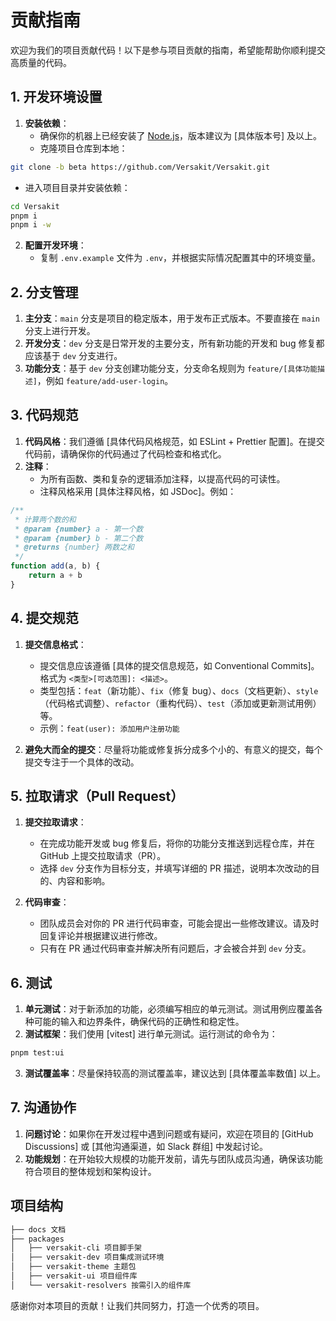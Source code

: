 # 贡献指南

欢迎为我们的项目贡献代码！以下是参与项目贡献的指南，希望能帮助你顺利提交高质量的代码。

## 1. 开发环境设置

1. **安装依赖**：
   - 确保你的机器上已经安装了 [Node.js](https://nodejs.org/en/)，版本建议为 [具体版本号] 及以上。
   - 克隆项目仓库到本地：

```bash
git clone -b beta https://github.com/Versakit/Versakit.git
```

- 进入项目目录并安装依赖：

```bash
cd Versakit
pnpm i
pnpm i -w
```

2. **配置开发环境**：
   - 复制 `.env.example` 文件为 `.env`，并根据实际情况配置其中的环境变量。

## 2. 分支管理

1. **主分支**：`main` 分支是项目的稳定版本，用于发布正式版本。不要直接在 `main` 分支上进行开发。
2. **开发分支**：`dev` 分支是日常开发的主要分支，所有新功能的开发和 bug 修复都应该基于 `dev` 分支进行。
3. **功能分支**：基于 `dev` 分支创建功能分支，分支命名规则为 `feature/[具体功能描述]`，例如 `feature/add-user-login`。

## 3. 代码规范

1. **代码风格**：我们遵循 [具体代码风格规范，如 ESLint + Prettier 配置]。在提交代码前，请确保你的代码通过了代码检查和格式化。
2. **注释**：
   - 为所有函数、类和复杂的逻辑添加注释，以提高代码的可读性。
   - 注释风格采用 [具体注释风格，如 JSDoc]。例如：

```javascript
/**
 * 计算两个数的和
 * @param {number} a - 第一个数
 * @param {number} b - 第二个数
 * @returns {number} 两数之和
 */
function add(a, b) {
	return a + b
}
```

## 4. 提交规范

1. **提交信息格式**：

   - 提交信息应该遵循 [具体的提交信息规范，如 Conventional Commits]。格式为 `<类型>[可选范围]: <描述>`。
   - 类型包括：`feat`（新功能）、`fix`（修复 bug）、`docs`（文档更新）、`style`（代码格式调整）、`refactor`（重构代码）、`test`（添加或更新测试用例）等。
   - 示例：`feat(user): 添加用户注册功能`

2. **避免大而全的提交**：尽量将功能或修复拆分成多个小的、有意义的提交，每个提交专注于一个具体的改动。

## 5. 拉取请求（Pull Request）

1. **提交拉取请求**：

   - 在完成功能开发或 bug 修复后，将你的功能分支推送到远程仓库，并在 GitHub 上提交拉取请求（PR）。
   - 选择 `dev` 分支作为目标分支，并填写详细的 PR 描述，说明本次改动的目的、内容和影响。

2. **代码审查**：
   - 团队成员会对你的 PR 进行代码审查，可能会提出一些修改建议。请及时回复评论并根据建议进行修改。
   - 只有在 PR 通过代码审查并解决所有问题后，才会被合并到 `dev` 分支。

## 6. 测试

1. **单元测试**：对于新添加的功能，必须编写相应的单元测试。测试用例应覆盖各种可能的输入和边界条件，确保代码的正确性和稳定性。
2. **测试框架**：我们使用 [vitest] 进行单元测试。运行测试的命令为：

```bash
pnpm test:ui
```

3. **测试覆盖率**：尽量保持较高的测试覆盖率，建议达到 [具体覆盖率数值] 以上。

## 7. 沟通协作

1. **问题讨论**：如果你在开发过程中遇到问题或有疑问，欢迎在项目的 [GitHub Discussions] 或 [其他沟通渠道，如 Slack 群组] 中发起讨论。
2. **功能规划**：在开始较大规模的功能开发前，请先与团队成员沟通，确保该功能符合项目的整体规划和架构设计。

## 项目结构

```bash
├── docs 文档
├── packages
│   ├── versakit-cli 项目脚手架
│   ├── versakit-dev 项目集成测试环境
│   ├── versakit-theme 主题包
│   ├── versakit-ui 项目组件库
│   └── versakit-resolvers 按需引入的组件库
```

感谢你对本项目的贡献！让我们共同努力，打造一个优秀的项目。
